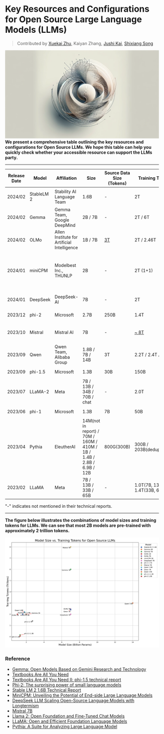 # Key Resources and Configurations for Open Source Large Language Models (LLMs)

> Contributed by [Xuekai Zhu](https://xuekai-zhu.github.io/Xuekai-Zhu/), Kaiyan Zhang, [Jushi Kai](https://scholar.google.com/citations?user=W85K17gAAAAJ&hl=zh-CN), [Shixiang Song](https://github.com/shixiangsong)

**![figure_1](./figure_1.webp)**
**We present a comprehensive table outlining the key resources and configurations for Open Source LLMs. We hope this table can help you quickly check whether your accessible resource can support the LLMs party.**

-----

| Release Date | Model      | Affiliation                                 | Size            | Source Data Size (Tokens)              | Training Tokens                                              | Learning Rate    | Batch Size (tokens)     | Architecture      | Context Length | Vocabulary Size | Tokenizer                            | Precision                      | GPU Hours     | Infrastructure                   | Optimizer                                 | Training Layout                                    | Language          |
| ------------ | ---------- | ------------------------------------------- | --------------- | -------------------------------------- | ------------------------------------------------------------ | ---------------- | ----------------------- | ----------------- | -------------- | --------------- | ------------------------------------ | ------------------------------ | ------------- | -------------------------------- | ----------------------------------------- | -------------------------------------------------- | ----------------- |
| 2024/02      | StableLM 2 | Stability AI Language Team                  | 1.6B            | -                                      | 2T                                                           | 1e−3 (max)       | 8, 388, 608             | decoder-only      | 4096           | 100,352         | Arcade100k tokenizer                 | BF16/FP32 （mixed precision ） | 92k           | 512 NVIDIA A100 (40GB HBM2) GPUs | AdamW (0.9/0.95)                          | FlashAttention-2, ZeRO stage 1                     | multilingual      |
| 2024/02      | Gemma      | Gemma Team, Google DeepMind                 | 2B / 7B         | -                                      | 2T / 6T                                                      | -                | -                       | decoder-only      | 8192           | 256k            | Gemini tokenizer                     | -                              | -             | TPU                              | -                                         | similar ZeRO-3                                     | English           |
| 2024/02      | OLMo       | Allen Institute for Artificial Intelligence | 1B / 7B         | [3T](https://github.com/allenai/dolma) | 2T / 2.46T                                                   | 4e-4 / 3e-4      | ~4M(2048 * 2048)        | decoder-only      | 2048           | 50,280          | GPT-NeoX-20B                         | BF16(mixed precision)          |               | 216  NVIDIA A100 GPUs            | AdamW                                     | ZeRO optimizer strategy , PyTorch’s FSDP framework | English           |
| 2024/01      | miniCPM    | Modelbest Inc., THUNLP                      | 2B              | -                                      | 2T (1+1)                                                     | 1e-2 (max)       | ～4M                    | decoder-only      | -              | 122, 753        | sentencepiece(BPE)                   | BF16                           | -             | -                                | Warmup-Stable-Decay（WSD）(new proposed ) | cosine lr-scheduler                     | English / Chinese |
| 2024/01      | DeepSeek   | DeepSeek-AI                                 | 7B              | -                                      | 2T                                                           | 4.2e-4  (0.1 wd) | 9,437,184 (2304 * 4096) | decoder-only      | 4096           | 102, 400        | Byte-level Byte-Pair Encoding (BBPE) | BF16/FP32 （mixed precision ） | -             | -                                | AdamW                                     | Flash attention, ZeRO-1                            | English           |
| 2023/12      | phi-2      | Microsoft                                   | 2.7B            | 250B                                   | 1.4T                                                         | -                | -                       | encoder-decoder   | 2048           | -               | -                                    | -                              | 336 (14 days) | 96 A100 GPUs.                    | -                                         | -                                                  | English           |
| 2023/10      | Mistral    | Mistral AI                                  | 7B              | -                                      | [~ 8T]( https://www.interconnects.ai/p/gemma-google-ships-it?utm_source=profile&utm_medium=reader2) | -                | -                       | transformer-based | 8192           | 32000           | -                                    | -                              | -             | -                                | -                                         | sliding window attention, grouped-query attention  | English, code     |
| 2023/09      | Qwen       | Qwen Team, Alibaba Group                    | 1.8B / 7B / 14B | 3T                                     | 2.2T / 2.4T / 3.0T                                           | 3e-4             | ~ 4M                    | Decoder-only      | 2048           | 152K            | Qwen                                 | BF16                           | -             | -                                | AdamW                                     | Flash Attention, cosine learning rate schedule     | multilingual      |
| 2023/09      | phi-1.5    | Microsoft                                   | 1.3B            | 30B                                    | 150B                                                         | 2e−4 (0.1 wd)    | 4,194,304(2048 * 2048)  | encoder-decoder   | 2048           | f               | codegen-mono                         | FP16                           | 192(8 days)   | 32xA100-40G                      | Adam                                      | ZeRO-2                                             | English           |
| 2023/07      | LLaMA-2        | Meta                                  | 7B / 13B / 34B / 70B / chat | -        | 2.0T     | 3e-4 (7B, 13B), 1.5e-4 (34B, 70B)     | 4M        | decoder-only      | 4096      | 32k       | SentencePiece (BPE)     | -        | 184k (7B)      | A100-80GB     | AdamW     | cosine lr-scheduler, grouped-query attention, Ghost Attention     | English       |
| 2023/06      | phi-1      | Microsoft                                   | 1.3B            | 7B                                     | 50B                                                          | 1e-3 (0.1 wd)    | 2,097,152(1024*2048)    | encoder-decoder   | 2048           | -               | codegen-mono                         | FP16                           | 96 (4 days)   | 8 xA100                          | Adam                                      | Flash Attention                                    | English           |
| 2023/04       | Pythia        | EleutherAI  | 14M(not in report) / 70M / 160M / 410M / 1B / 1.4B / 2.8B / 6.9B / 12B| 800G(300B)  | 300B / 203B(deduplicated)     | 1e-3(70M) / 6e-4(160M) / 3e-4(410M, 1B) / 2e-4(1.4B) / 1.6e-4(2.8B) / 1.2e-4(6.9B,12B)     | 2M        | decoder-only      | 2048    | 50,276     | GPTNeoXTokenizer     | FP16     |510(70M) / 1,030(160M) / 2,540(410M) / 4,830(1B) / 7,120(1.4B) / 14,240(2.8B) / 33,500(6.9B) / 72,300(12B)| A100-40GB     | Adam, ZeRO-1     | cosine lr-scheduler     | English       |
| 2023/02       | LLaMA         | Meta                      | 7B / 13B / 33B / 65B      | -        | 1.0T(7B, 13B), 1.4T(33B, 65B)     | 3e-4 (7B, 13B), 1.5e-4 (33B, 65B)     | 4M        | decoder-only      | 2048      | 32k     | SentencePiece (BPE)     | -        | 82k (7B)     | A100-80GB     | AdamW     | cosine lr-scheduler     | English       |

"-" indicates not mentioned in their technical reports.

----

**The figure below illustrates the combinations of model sizes and training tokens for LLMs.  We can see that most 2B models are pre-trained with approximately 2 trillion tokens.**



![key_resource](./key_resource.png)

### **Reference**

- [Gemma: Open Models Based on Gemini Research and Technology](https://blog.google/technology/developers/gemma-open-models/)
- [Textbooks Are All You Need](https://arxiv.org/abs/2306.11644)
- [Textbooks Are All You Need II: phi-1.5 technical report](https://arxiv.org/abs/2309.05463)
- [Phi-2: The surprising power of small language models](https://www.microsoft.com/en-us/research/blog/phi-2-the-surprising-power-of-small-language-models/)
- [Stable LM 2 1.6B Technical Report](https://arxiv.org/abs/2402.17834)
- [MiniCPM: Unveiling the Potential of End-side Large Language Models](https://shengdinghu.notion.site/MiniCPM-Unveiling-the-Potential-of-End-side-Large-Language-Models-d4d3a8c426424654a4e80e42a711cb20)
- [DeepSeek LLM Scaling Open-Source Language Models with Longtermism](https://arxiv.org/abs/2401.02954)
- [Mistral 7B](https://arxiv.org/abs/2310.06825)
- [Llama 2: Open Foundation and Fine-Tuned Chat Models](https://arxiv.org/abs/2307.09288)
- [LLaMA: Open and Efficient Foundation Language Models](https://arxiv.org/abs/2302.13971)
- [Pythia: A Suite for Analyzing Large Language Model](https://arxiv.org/pdf/2304.01373.pdf)
